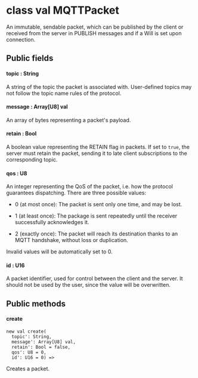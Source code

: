 # class val MQTTPacket

An immutable, sendable packet, which can be published by the client or received from the server in PUBLISH messages and if a Will is set upon connection.

## Public fields

#### topic : String

A string of the topic the packet is associated with. User-defined topics may not follow the topic name rules of the protocol.

#### message : Array\[U8\] val

An array of bytes representing a packet's payload.

#### retain : Bool

A boolean value representing the RETAIN flag in packets. If set to `true`, the server must retain the packet, sending it to late client subscriptions to the corresponding topic.

#### qos : U8

An integer representing the QoS of the packet, i.e. how the protocol guarantees dispatching. There are three possible values:

* 0 \(at most once\): The packet is sent only one time, and may be lost.

* 1 \(at least once\): The package is sent repeatedly until the receiver successfully acknowledges it.

* 2 \(exactly once\): The packet will reach its destination thanks to an MQTT handshake, without loss or duplication.

Invalid values will be automatically set to 0.

#### id : U16

A packet identifier, used for control between the client and the server. It should not be used by the user, since the value will be overwritten.

## Public methods

#### create

```pony
new val create(
  topic': String,
  message': Array[U8] val,
  retain': Bool = false,
  qos': U8 = 0,
  id': U16 = 0) =>
```

Creates a packet.
